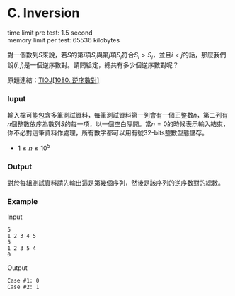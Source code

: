 # C. Inversion
time limit pre test: 1.5 second  
memory limit per test: 65536 kilobytes  

對一個數列$S$來說，若$S$的第$i$項$S_i$與第$j$項$S_j$符合$S_i\gt S_j$，並且$i\lt j$的話，那麼我們說$(i,j)$是一個逆序數對。請問給定，總共有多少個逆序數對呢？

原題連結：[TIOJ[1080. 逆序數對]](https://tioj.ck.tp.edu.tw/problems/1080)

### Iuput
輸入檔可能包含多筆測試資料，每筆測試資料第一列會有一個正整數$n$，第二列有$n$個整數依序為數列$S$的每一項，以一個空白隔開。當$n=0$的時候表示輸入結束，你不必對這筆資料作處理，所有數字都可以用有號32-bits整數型態儲存。
- $1\le n \le 10^5$

### Output
對於每組測試資料請先輸出這是第幾個序列，然後是該序列的逆序數對的總數。

### Example
Input
```plain
5
1 2 3 4 5
5
1 2 3 5 4
0
```

Output
```plain
Case #1: 0
Case #2: 1
```